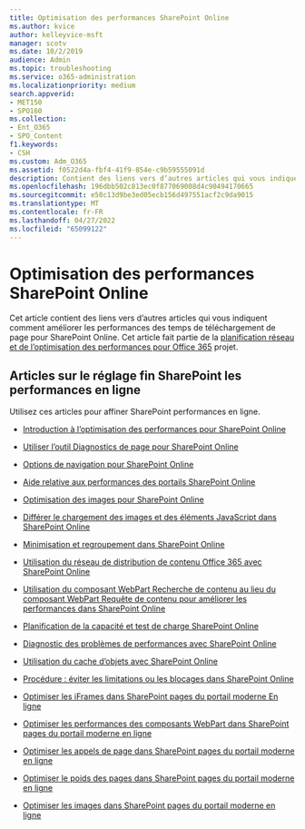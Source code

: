 ```yaml
---
title: Optimisation des performances SharePoint Online
ms.author: kvice
author: kelleyvice-msft
manager: scotv
ms.date: 10/2/2019
audience: Admin
ms.topic: troubleshooting
ms.service: o365-administration
ms.localizationpriority: medium
search.appverid:
- MET150
- SPO160
ms.collection:
- Ent_O365
- SPO_Content
f1.keywords:
- CSH
ms.custom: Adm_O365
ms.assetid: f0522d4a-fbf4-41f9-854e-c9b59555091d
description: Contient des liens vers d’autres articles qui vous indiquent comment améliorer les performances des temps de téléchargement de page pour SharePoint Online.
ms.openlocfilehash: 196dbb502c813ec0f877069008d4c90494170665
ms.sourcegitcommit: e50c13d9be3ed05ecb156d497551acf2c9da9015
ms.translationtype: MT
ms.contentlocale: fr-FR
ms.lasthandoff: 04/27/2022
ms.locfileid: "65099122"
---
```

# <a name="tune-sharepoint-online-performance"></a>Optimisation des performances SharePoint Online

Cet article contient des liens vers d’autres articles qui vous indiquent comment améliorer les performances des temps de téléchargement de page pour SharePoint Online. Cet article fait partie de la [planification réseau et de l’optimisation des performances pour Office 365](./network-planning-and-performance.md) projet.

## <a name="articles-about-fine-tuning-sharepoint-online-performance"></a>Articles sur le réglage fin SharePoint les performances en ligne

Utilisez ces articles pour affiner SharePoint performances en ligne.
  
- [Introduction à l’optimisation des performances pour SharePoint Online](introduction-to-performance-tuning-for-sharepoint-online.md)

- [Utiliser l’outil Diagnostics de page pour SharePoint Online](page-diagnostics-for-spo.md)

- [Options de navigation pour SharePoint Online](navigation-options-for-sharepoint-online.md)

- [Aide relative aux performances des portails SharePoint Online](/sharepoint/dev/solution-guidance/portal-performance)

- [Optimisation des images pour SharePoint Online](image-optimization-for-sharepoint-online.md)

- [Différer le chargement des images et des éléments JavaScript dans SharePoint Online](delay-loading-images-and-javascript-in-sharepoint-online.md)

- [Minimisation et regroupement dans SharePoint Online](minification-and-bundling-in-sharepoint-online.md)

- [Utilisation du réseau de distribution de contenu Office 365 avec SharePoint Online](use-microsoft-365-cdn-with-spo.md)

- [Utilisation du composant WebPart Recherche de contenu au lieu du composant WebPart Requête de contenu pour améliorer les performances dans SharePoint Online](using-content-search-web-part-instead-of-content-query-web-part-to-improve-perfo.md)

- [Planification de la capacité et test de charge SharePoint Online](capacity-planning-and-load-testing-sharepoint-online.md)

- [Diagnostic des problèmes de performances avec SharePoint Online](diagnosing-performance-issues-with-sharepoint-online.md)

- [Utilisation du cache d’objets avec SharePoint Online](using-the-object-cache-with-sharepoint-online.md)

- [Procédure : éviter les limitations ou les blocages dans SharePoint Online](/sharepoint/dev/general-development/how-to-avoid-getting-throttled-or-blocked-in-sharepoint-online)

- [Optimiser les iFrames dans SharePoint pages du portail moderne En ligne](modern-iframe-optimization.md)

- [Optimiser les performances des composants WebPart dans SharePoint pages du portail moderne en ligne](modern-web-part-optimization.md)

- [Optimiser les appels de page dans SharePoint pages du portail moderne en ligne](modern-page-call-optimization.md)

- [Optimiser le poids des pages dans SharePoint pages du portail moderne en ligne](modern-page-weight-optimization.md)

- [Optimiser les images dans SharePoint pages du portail moderne en ligne](modern-image-optimization.md)